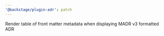 ```yaml
---
'@backstage/plugin-adr': patch
---
```


Render table of front matter metadata when displaying MADR v3 formatted ADR
